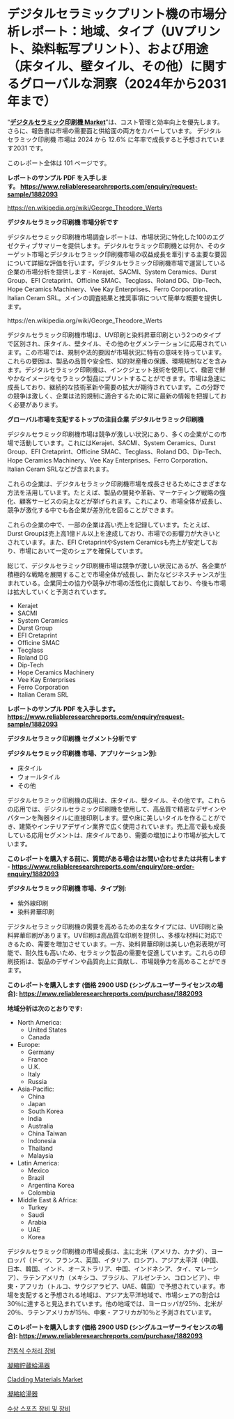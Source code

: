 <p><h1>デジタルセラミックプリント機の市場分析レポート：地域、タイプ（UVプリント、染料転写プリント）、および用途（床タイル、壁タイル、その他）に関するグローバルな洞察（2024年から2031年まで）</h1></p><p>&ldquo;<strong><a href="https://www.reliableresearchreports.com/digital-ceramic-printing-machine-r1882093">デジタルセラミック印刷機 Market</a></strong>&rdquo;は、コスト管理と効率向上を優先します。 さらに、報告書は市場の需要面と供給面の両方をカバーしています。 デジタルセラミック印刷機 市場は 2024 から 12.6% に年率で成長すると予想されています2031 です。</p>
<p>このレポート全体は 101 ページです。</p>
<p><strong>レポートのサンプル PDF を入手します。&nbsp;<a href="https://www.reliableresearchreports.com/enquiry/request-sample/1882093">https://www.reliableresearchreports.com/enquiry/request-sample/1882093</a></strong></p>
<p><a href="https://en.wikipedia.org/wiki/George_Theodore_Werts">https://en.wikipedia.org/wiki/George_Theodore_Werts</a></p>
<p><strong>デジタルセラミック印刷機 市場分析です</strong></p>
<p><p>デジタルセラミック印刷機市場調査レポートは、市場状況に特化した100のエグゼクティブサマリーを提供します。デジタルセラミック印刷機とは何か、そのターゲット市場とデジタルセラミック印刷機市場の収益成長を牽引する主要な要因について詳細な評価を行います。デジタルセラミック印刷機市場で運営している企業の市場分析を提供します - Kerajet、SACMI、System Ceramics、Durst Group、EFI Cretaprint、Officine SMAC、Tecglass、Roland DG、Dip-Tech、Hope Ceramics Machinery、Vee Kay Enterprises、Ferro Corporation、Italian Ceram SRL。メインの調査結果と推奨事項について簡単な概要を提供します。</p></p>
<p>https://en.wikipedia.org/wiki/George_Theodore_Werts</p>
<p><p>デジタルセラミック印刷機市場は、UV印刷と染料昇華印刷という2つのタイプで区別され、床タイル、壁タイル、その他のセグメンテーションに応用されています。この市場では、規制や法的要因が市場状況に特有の意味を持っています。これらの要因は、製品の品質や安全性、知的財産権の保護、環境規制などを含みます。デジタルセラミック印刷機は、インクジェット技術を使用して、緻密で鮮やかなイメージをセラミック製品にプリントすることができます。市場は急速に成長しており、継続的な技術革新や需要の拡大が期待されています。この分野での競争は激しく、企業は法的規制に適合するために常に最新の情報を把握しておく必要があります。</p></p>
<p><strong>グローバル市場を支配するトップの注目企業 デジタルセラミック印刷機</strong></p>
<p><p>デジタルセラミック印刷機市場は競争が激しい状況にあり、多くの企業がこの市場で活動しています。これにはKerajet、SACMI、System Ceramics、Durst Group、EFI Cretaprint、Officine SMAC、Tecglass、Roland DG、Dip-Tech、Hope Ceramics Machinery、Vee Kay Enterprises、Ferro Corporation、Italian Ceram SRLなどが含まれます。</p><p>これらの企業は、デジタルセラミック印刷機市場を成長させるためにさまざまな方法を活用しています。たとえば、製品の開発や革新、マーケティング戦略の強化、顧客サービスの向上などが挙げられます。これにより、市場全体が成長し、競争が激化する中でも各企業が差別化を図ることができます。</p><p>これらの企業の中で、一部の企業は高い売上を記録しています。たとえば、Durst Groupは売上高1億ドル以上を達成しており、市場での影響力が大きいとされています。また、EFI CretaprintやSystem Ceramicsも売上が安定しており、市場において一定のシェアを確保しています。</p><p>総じて、デジタルセラミック印刷機市場は競争が激しい状況にあるが、各企業が積極的な戦略を展開することで市場全体が成長し、新たなビジネスチャンスが生まれている。企業同士の協力や競争が市場の活性化に貢献しており、今後も市場は拡大していくと予測されています。</p></p>
<p><ul><li>Kerajet</li><li>SACMI</li><li>System Ceramics</li><li>Durst Group</li><li>EFI Cretaprint</li><li>Officine SMAC</li><li>Tecglass</li><li>Roland DG</li><li>Dip-Tech</li><li>Hope Ceramics Machinery</li><li>Vee Kay Enterprises</li><li>Ferro Corporation</li><li>Italian Ceram SRL</li></ul></p>
<p><strong>レポートのサンプル PDF を入手します。 <a href="https://www.reliableresearchreports.com/enquiry/request-sample/1882093">https://www.reliableresearchreports.com/enquiry/request-sample/1882093</a></strong></p>
<p><strong>デジタルセラミック印刷機 セグメント分析です</strong></p>
<p><strong>デジタルセラミック印刷機 市場、アプリケーション別:</strong></p>
<p><ul><li>床タイル</li><li>ウォールタイル</li><li>その他</li></ul></p>
<p><p>デジタルセラミック印刷機の応用は、床タイル、壁タイル、その他です。これらの応用では、デジタルセラミック印刷機を使用して、高品質で精密なデザインやパターンを陶器タイルに直接印刷します。壁や床に美しいタイルを作ることができ、建築やインテリアデザイン業界で広く使用されています。売上高で最も成長している応用セグメントは、床タイルであり、需要の増加により市場が拡大しています。</p></p>
<p><strong>このレポートを購入する前に、質問がある場合はお問い合わせまたは共有します - <a href="https://www.reliableresearchreports.com/enquiry/pre-order-enquiry/1882093">https://www.reliableresearchreports.com/enquiry/pre-order-enquiry/1882093</a></strong></p>
<p><strong>デジタルセラミック印刷機 市場、タイプ別:</strong></p>
<p><ul><li>紫外線印刷</li><li>染料昇華印刷</li></ul></p>
<p><p>デジタルセラミック印刷機の需要を高めるための主なタイプには、UV印刷と染料昇華印刷があります。UV印刷は高品質な印刷を提供し、多様な材料に対応できるため、需要を増加させています。一方、染料昇華印刷は美しい色彩表現が可能で、耐久性も高いため、セラミック製品の需要を促進しています。これらの印刷技術は、製品のデザインや品質向上に貢献し、市場競争力を高めることができます。</p></p>
<p><strong>このレポートを購入します (価格 2900 USD (シングルユーザーライセンスの場合): <a href="https://www.reliableresearchreports.com/purchase/1882093">https://www.reliableresearchreports.com/purchase/1882093</a></strong></p>
<p><strong>地域分析は次のとおりです:</strong></p>
<p><ul>
    <li>
        North America:
        <ul>
            <li>United States</li>
            <li>Canada</li>
        </ul>
    </li>
    <li>
        Europe:
        <ul>
            <li>Germany</li>
            <li>France</li>
            <li>U.K.</li>
            <li>Italy</li>
            <li>Russia</li>
        </ul>
    </li>
    <li>
        Asia-Pacific:
        <ul>
            <li>China</li>
            <li>Japan</li>
            <li>South Korea</li>
            <li>India</li>
            <li>Australia</li>
            <li>China Taiwan</li>
            <li>Indonesia</li>
            <li>Thailand</li>
            <li>Malaysia</li>
        </ul>
    </li>
    <li>
        Latin America:
        <ul>
            <li>Mexico</li>
            <li>Brazil</li>
            <li>Argentina Korea</li>
            <li>Colombia</li>
        </ul>
    </li>
    <li>
        Middle East & Africa:
        <ul>
            <li>Turkey</li>
            <li>Saudi</li>
            <li>Arabia</li>
            <li>UAE</li>
            <li>Korea</li>
        </ul>
    </li>
    </ul></p>
<p><p>デジタルセラミック印刷機の市場成長は、主に北米（アメリカ、カナダ）、ヨーロッパ（ドイツ、フランス、英国、イタリア、ロシア）、アジア太平洋（中国、日本、韓国、インド、オーストラリア、中国、インドネシア、タイ、マレーシア）、ラテンアメリカ（メキシコ、ブラジル、アルゼンチン、コロンビア）、中東・アフリカ（トルコ、サウジアラビア、UAE、韓国）で予想されています。市場を支配すると予想される地域は、アジア太平洋地域で、市場シェアの割合は30％に達すると見込まれています。他の地域では、ヨーロッパが25％、北米が20％、ラテンアメリカが15％、中東・アフリカが10％と予測されています。</p></p>
<p><strong>このレポートを購入します (価格 2900 USD (シングルユーザーライセンスの場合): <a href="https://www.reliableresearchreports.com/purchase/1882093">https://www.reliableresearchreports.com/purchase/1882093</a></strong></p>
<p><p><a href="https://github.com/rcabello548/Market-Research-Report-List-3/blob/main/708627591474.md">전동식 수처리 장비</a></p><p><a href="https://github.com/roulaayoub-saad/Market-Research-Report-List-3/blob/main/944505873528.md">凝縮貯蔵給湯器</a></p><p><a href="https://www.linkedin.com/pulse/cladding-materials-market-global-regional-analysis-focus-end-crsgf?trackingId=kmWOd1CsQXyvVpUk85ny7g%3D%3D">Cladding Materials Market</a></p><p><a href="https://github.com/zjkmgcs938405/Market-Research-Report-List-4/blob/main/762719373527.md">凝縮給湯器</a></p><p><a href="https://github.com/KellyLyncyh543964/Market-Research-Report-List-3/blob/main/372800391473.md">수상 스포츠 장비 및 장비</a></p></p>